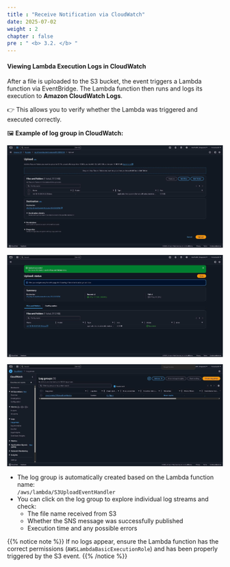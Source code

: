 ```yaml
---
title : "Receive Notification via CloudWatch"
date: 2025-07-02
weight : 2
chapter : false
pre : " <b> 3.2. </b> "
---
```


#### Viewing Lambda Execution Logs in CloudWatch

After a file is uploaded to the S3 bucket, the event triggers a Lambda function via EventBridge. The Lambda function then runs and logs its execution to **Amazon CloudWatch Logs**.

👉 This allows you to verify whether the Lambda was triggered and executed correctly.

🖼️ **Example of log group in CloudWatch:**

![CloudWatchLogGroup](/images/upload1.jpg)

![CloudWatchLogGroup](/images/uploadTC.jpg)


![CloudWatchLogGroup](/images/cloudwhat1.jpg)

- The log group is automatically created based on the Lambda function name:  
  `/aws/lambda/S3UploadEventHandler`
- You can click on the log group to explore individual log streams and check:
  - The file name received from S3
  - Whether the SNS message was successfully published
  - Execution time and any possible errors

{{% notice note %}}
If no logs appear, ensure the Lambda function has the correct permissions (`AWSLambdaBasicExecutionRole`) and has been properly triggered by the S3 event.
{{% /notice %}}
